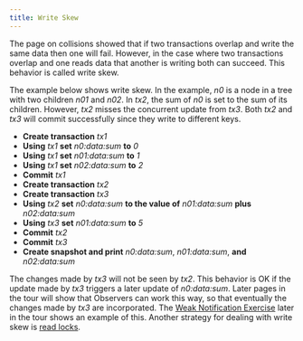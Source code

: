 ```yaml
---
title: Write Skew
---
```


The page on collisions showed that if two transactions overlap and write the same data then one will
fail.  However, in the case where two transactions overlap and one reads data that another is writing
both can succeed.  This behavior is called write skew.

The example below shows write skew.  In the example, *n0* is a node in a tree with two children *n01*
and *n02*.  In *tx2*, the sum of *n0* is set to the sum of its children.  However, *tx2* misses the
concurrent update from *tx3*.  Both *tx2* and *tx3* will commit successfully since they write to
different keys.

 * **Create transaction** *tx1*
 * **Using** *tx1* **set** *n0:data:sum* **to** *0*
 * **Using** *tx1* **set** *n01:data:sum* **to** *1*
 * **Using** *tx1* **set** *n02:data:sum* **to** *2*
 * **Commit** *tx1*
 * **Create transaction** *tx2*
 * **Create transaction** *tx3*
 * **Using** *tx2* **set** *n0:data:sum* **to the value of** *n01:data:sum* **plus** *n02:data:sum*
 * **Using** *tx3* **set** *n01:data:sum* **to** *5*
 * **Commit** *tx2*
 * **Commit** *tx3*
 * **Create snapshot and print** *n0:data:sum*, *n01:data:sum*, **and** *n02:data:sum*

The changes made by *tx3* will not be seen by *tx2*. This behavior is OK if the update made by *tx3*
triggers a later update of *n0:data:sum*. Later pages in the tour will show that Observers can work
this way, so that eventually the changes made by *tx3* are incorporated.  The [Weak Notification
Exercise](/tour/weak-notifications/) later in the tour shows an example of this. Another strategy
for dealing with write skew is [read locks](/tour/read-lock/).
